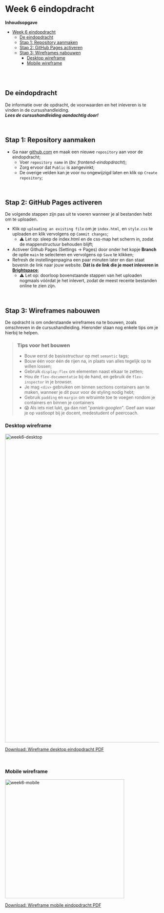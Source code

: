 # Week 6 eindopdracht

**Inhoudsopgave**
- [Week 6 eindopdracht](#week-6-eindopdracht)
  - [De eindopdracht](#de-eindopdracht)
  - [Stap 1: Repository aanmaken](#stap-1-repository-aanmaken)
  - [Stap 2: GitHub Pages activeren](#stap-2-github-pages-activeren)
  - [Stap 3: Wireframes nabouwen](#stap-3-wireframes-nabouwen)
    - [Desktop wireframe](#desktop-wireframe)
    - [Mobile wireframe](#mobile-wireframe)

<br><br>

## De eindopdracht 

De informatie over de opdracht, de voorwaarden en het inleveren is te vinden in de cursushandleiding.
<br>
***Lees de cursushandleiding aandachtig door!***

<br>

## Stap 1: Repository aanmaken

- Ga naar [github.com](https://www.github.com) en maak een nieuwe `repository` aan voor de eindopdracht;
  - Voer `repository name` in (*bv. frontend-eindopdracht*);
  - Zorg ervoor dat `Public` is aangevinkt;
  - De overige velden kan je voor nu ongewijzigd laten en klik op `Create repository`;

<br>

## Stap 2: GitHub Pages activeren
De volgende stappen zijn pas uit te voeren wanneer je al bestanden hebt om te uploaden.
- Klik op `uploading an existing file` om je `index.html`, en `style.css` te uploaden en klik vervolgens op `Commit changes`;
  - ⚠️ Let op: sleep de index.html en de css-map het scherm in, zodat de mappenstructuur behouden blijft;
- Activeer Github Pages (Settings -> Pages) door onder het kopje **Branch** de optie `main` te selecteren en vervolgens op `Save` te klikken;
- Refresh de instellingenpagina een paar minuten later en dan staat bovenin de link naar jouw website. **Dát is de link die je moet inleveren in [Brightspace](https://brightspace.hr.nl/d2l/le/lessons/28886/topics/187340)**;
  - ⚠️ Let op: doorloop bovenstaande stappen van het uploaden nogmaals vóórdat je het inlevert, zodat de meest recente bestanden online te zien zijn.

<br>

## Stap 3: Wireframes nabouwen
De opdracht is om onderstaande wireframes na te bouwen, zoals omschreven in de cursushandleiding.
Hieronder staan nog enkele tips om je hierbij te helpen.

> ### Tips voor het bouwen
>
> - Bouw eerst de basisstructuur op met `semantic` tags;
> - Bouw één voor één de rijen na, in plaats van alles tegelijk op te willen lossen;
> - Gebruik `display:flex` om elementen naast elkaar te zetten;
> - Hou de `flex-documentatie` bij de hand, en gebruik de `flex-inspector` in je browser.
> - Je mag `<div>` gebruiken om binnen sections containers aan te maken, wanneer je dit puur voor de styling nodig hebt;
> - Gebruik `padding` en `margin` om witruimte toe te voegen rondom je containers en binnen je containers
> - 😱 Als iets niet lukt, ga dan niet "*paniek-googlen*". Geef aan waar je op vastloopt bij je docent, medestudent of peercoach.

### Desktop wireframe

<img width="1012" alt="week6-desktop" src="wireframes/wireframe-eindopdracht-desktop.png">

[Download: Wireframe desktop eindopdracht PDF](https://github.com/HR-CMGT/frontend-2023-2024/files/12573629/wireframe-eindopdracht-desktop.pdf)

<br>

### Mobile wireframe

<img width="390" alt="week6-mobile" src="wireframes/wireframe-eindopdracht-mobile.png">


[Download: Wireframe mobile eindopdracht PDF](https://github.com/HR-CMGT/frontend-2023-2024/files/12573634/wireframe-eindopdracht-mobile.pdf)




